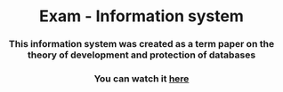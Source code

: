 <h1 align="center">Exam - Information system</h1>
<h3 align="center">This information system was created as a term paper on the theory of development and protection of databases</h3>
<h3 align="center">You can watch it <a href="http://s981757s.beget.tech/InfoSys2/index.php">here</a></h3>

